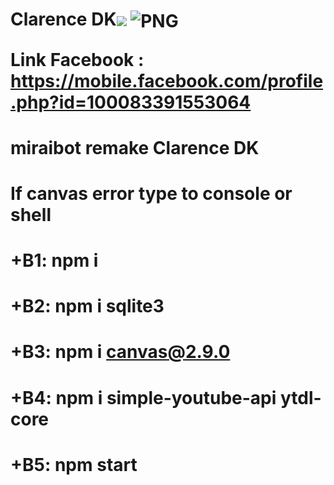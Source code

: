 <h1>Clarence DK<img src="https://i.pinimg.com/originals/4c/4f/68/4c4f684de3f549ed136e608f21ff4154.gif"

<p align="center">
    <img align="center" alt="PNG" src="https://i.pinimg.com/originals/4c/4f/68/4c4f684de3f549ed136e608f21ff4154.gif" />
  
Link Facebook :  https://mobile.facebook.com/profile.php?id=100083391553064  

# miraibot remake Clarence DK
# If canvas error type to console or shell
# +B1: npm i
# +B2: npm i sqlite3
# +B3: npm i canvas@2.9.0 
# +B4: npm i simple-youtube-api ytdl-core 
# +B5: npm start